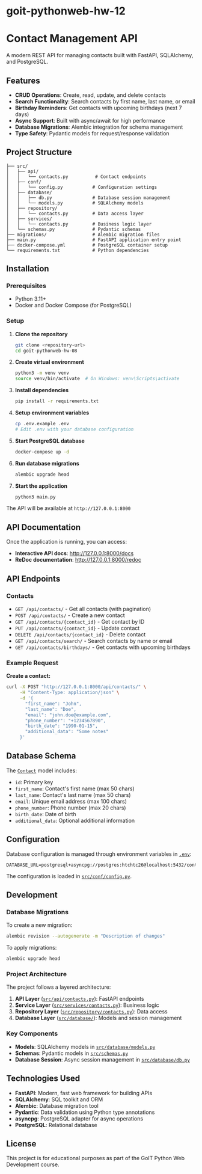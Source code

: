 # goit-pythonweb-hw-12

# Contact Management API

A modern REST API for managing contacts built with FastAPI, SQLAlchemy, and PostgreSQL.

## Features

- **CRUD Operations**: Create, read, update, and delete contacts
- **Search Functionality**: Search contacts by first name, last name, or email
- **Birthday Reminders**: Get contacts with upcoming birthdays (next 7 days)
- **Async Support**: Built with async/await for high performance
- **Database Migrations**: Alembic integration for schema management
- **Type Safety**: Pydantic models for request/response validation

## Project Structure

```
├── src/
│   ├── api/
│   │   └── contacts.py          # Contact endpoints
│   ├── conf/
│   │   └── config.py           # Configuration settings
│   ├── database/
│   │   ├── db.py               # Database session management
│   │   └── models.py           # SQLAlchemy models
│   ├── repository/
│   │   └── contacts.py         # Data access layer
│   ├── services/
│   │   └── contacts.py         # Business logic layer
│   └── schemas.py              # Pydantic schemas
├── migrations/                 # Alembic migration files
├── main.py                     # FastAPI application entry point
├── docker-compose.yml          # PostgreSQL container setup
└── requirements.txt            # Python dependencies
```

## Installation

### Prerequisites

- Python 3.11+
- Docker and Docker Compose (for PostgreSQL)

### Setup

1. **Clone the repository**

   ```bash
   git clone <repository-url>
   cd goit-pythonweb-hw-08
   ```

2. **Create virtual environment**

   ```bash
   python3 -m venv venv
   source venv/bin/activate  # On Windows: venv\Scripts\activate
   ```

3. **Install dependencies**

   ```bash
   pip install -r requirements.txt
   ```

4. **Setup environment variables**

   ```bash
   cp .env.example .env
   # Edit .env with your database configuration
   ```

5. **Start PostgreSQL database**

   ```bash
   docker-compose up -d
   ```

6. **Run database migrations**

   ```bash
   alembic upgrade head
   ```

7. **Start the application**
   ```bash
   python3 main.py
   ```

The API will be available at `http://127.0.0.1:8000`

## API Documentation

Once the application is running, you can access:

- **Interactive API docs**: http://127.0.0.1:8000/docs
- **ReDoc documentation**: http://127.0.0.1:8000/redoc

## API Endpoints

### Contacts

- `GET /api/contacts/` - Get all contacts (with pagination)
- `POST /api/contacts/` - Create a new contact
- `GET /api/contacts/{contact_id}` - Get contact by ID
- `PUT /api/contacts/{contact_id}` - Update contact
- `DELETE /api/contacts/{contact_id}` - Delete contact
- `GET /api/contacts/search/` - Search contacts by name or email
- `GET /api/contacts/birthdays/` - Get contacts with upcoming birthdays

### Example Request

**Create a contact:**

```bash
curl -X POST "http://127.0.0.1:8000/api/contacts/" \
     -H "Content-Type: application/json" \
     -d '{
       "first_name": "John",
       "last_name": "Doe",
       "email": "john.doe@example.com",
       "phone_number": "+1234567890",
       "birth_date": "1990-01-15",
       "additional_data": "Some notes"
     }'
```

## Database Schema

The [`Contact`](src/database/models.py) model includes:

- `id`: Primary key
- `first_name`: Contact's first name (max 50 chars)
- `last_name`: Contact's last name (max 50 chars)
- `email`: Unique email address (max 100 chars)
- `phone_number`: Phone number (max 20 chars)
- `birth_date`: Date of birth
- `additional_data`: Optional additional information

## Configuration

Database configuration is managed through environment variables in [`.env`](.env):

```env
DATABASE_URL=postgresql+asyncpg://postgres:htchtc26@localhost:5432/contacts_db
```

The configuration is loaded in [`src/conf/config.py`](src/conf/config.py).

## Development

### Database Migrations

To create a new migration:

```bash
alembic revision --autogenerate -m "Description of changes"
```

To apply migrations:

```bash
alembic upgrade head
```

### Project Architecture

The project follows a layered architecture:

1. **API Layer** ([`src/api/contacts.py`](src/api/contacts.py)): FastAPI endpoints
2. **Service Layer** ([`src/services/contacts.py`](src/services/contacts.py)): Business logic
3. **Repository Layer** ([`src/repository/contacts.py`](src/repository/contacts.py)): Data access
4. **Database Layer** ([`src/database/`](src/database/)): Models and session management

### Key Components

- **Models**: SQLAlchemy models in [`src/database/models.py`](src/database/models.py)
- **Schemas**: Pydantic models in [`src/schemas.py`](src/schemas.py)
- **Database Session**: Async session management in [`src/database/db.py`](src/database/db.py)

## Technologies Used

- **FastAPI**: Modern, fast web framework for building APIs
- **SQLAlchemy**: SQL toolkit and ORM
- **Alembic**: Database migration tool
- **Pydantic**: Data validation using Python type annotations
- **asyncpg**: PostgreSQL adapter for async operations
- **PostgreSQL**: Relational database

## License

This project is for educational purposes as part of the GoIT Python Web Development course.
